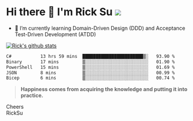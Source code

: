 # Hi there 👋 I'm Rick Su ![](https://komarev.com/ghpvc/?username=ricksu978)
<!--
**ricksu978/ricksu978** is a ✨ _special_ ✨ repository because its `README.md` (this file) appears on your GitHub profile.

Here are some ideas to get you started:

- 🔭 I’m currently working on ...
-->
- 🌱 I’m currently learning Domain-Driven Design (DDD) and Acceptance Test-Driven Development (ATDD)
<!--
- 👯 I’m looking to collaborate on ...
- 🤔 I’m looking for help with ...
- 💬 Ask me about ...
- 📫 How to reach me: ...
- 😄 Pronouns: ...
- ⚡ Fun fact: ...
-->
[![Rick's github stats](https://github-readme-stats.vercel.app/api?username=ricksu978&theme=dark)](https://github.com/ricksu978/ricksu978)

<!--START_SECTION:waka-->

```txt
C#           13 hrs 59 mins  ███████████████████████▒░   93.90 %
Binary       17 mins         ▒░░░░░░░░░░░░░░░░░░░░░░░░   01.90 %
PowerShell   15 mins         ▒░░░░░░░░░░░░░░░░░░░░░░░░   01.69 %
JSON         8 mins          ▒░░░░░░░░░░░░░░░░░░░░░░░░   00.99 %
Bicep        6 mins          ▒░░░░░░░░░░░░░░░░░░░░░░░░   00.74 %
```

<!--END_SECTION:waka-->

> **Happiness comes from acquiring the knowledge and putting it into practice.**

Cheers  
RickSu 
